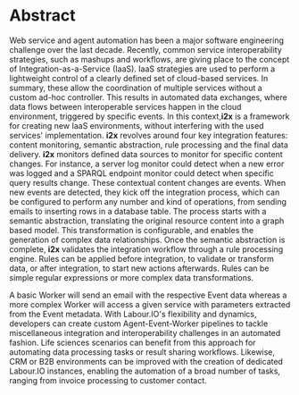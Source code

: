 # Abstract


Web service and agent automation has been a major software engineering challenge over the last decade. Recently, common service interoperability strategies, such as mashups and workflows, are giving place to the concept of Integration-as-a-Service (IaaS). IaaS strategies are used to perform a lightweight control of a clearly defined set of cloud-based services. In summary, these allow the coordination of multiple services without a custom ad-hoc controller. This results in automated data exchanges, where data flows between interoperable services happen in the cloud environment, triggered by specific events.
In this context,**i2x** is a framework for creating new IaaS environments, without interfering with the used services' implementation. **i2x** revolves around four key integration features: content monitoring, semantic abstraction, rule processing and the final data delivery. **i2x** monitors defined data sources to monitor for specific content changes. For instance, a server log monitor could detect when a new error was logged and a SPARQL endpoint monitor could detect when specific query results change. These contextual content changes are events. When new events are detected, they kick off the integration process, which can be configured to perform any number and kind of operations, from sending emails to inserting rows in a database table. The process starts with a semantic abstraction, translating the original resource content into a graph based model. This transformation is configurable, and enables the generation of complex data relationships. Once the semantic abstraction is complete, **i2x** validates the integration workflow through a rule processing engine. Rules can be applied before integration, to validate or transform data, or after integration, to start new actions afterwards. Rules can be simple regular expressions or more complex data transformations.

A basic Worker will send an email with the respective Event data whereas a more complex Worker will access a given service with parameters extracted from the Event metadata.
With Labour.IO's flexibility and dynamics, developers can create custom Agent-Event-Worker pipelines to tackle miscellaneous integration and interoperability challenges in an automated fashion. Life sciences scenarios can benefit from this approach for automating data processing tasks or result sharing workflows. Likewise, CRM or B2B environments can be improved with the creation of dedicated Labour.IO instances, enabling the automation of a broad number of tasks, ranging from invoice processing to customer contact.
